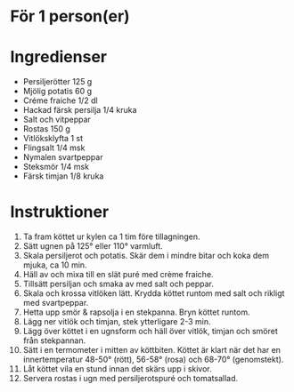 # För 1 person(er)
# Ingredienser
- Persiljerötter 125 g
- Mjölig potatis 60 g
- Créme fraiche 1/2 dl
- Hackad färsk persilja 1/4 kruka
- Salt och vitpeppar
- Rostas 150 g
- Vitlöksklyfta 1 st
- Flingsalt 1/4 msk
- Nymalen svartpeppar
- Steksmör 1/4 msk
- Färsk timjan 1/8 kruka
# Instruktioner
1. Ta fram köttet ur kylen ca 1 tim före tillagningen.
2. Sätt ugnen på 125° eller 110° varmluft.
3. Skala persiljerot och potatis. Skär dem i mindre bitar och koka dem mjuka, ca 10 min.
4. Häll av och mixa till en slät puré med crème fraiche.
5. Tillsätt persiljan och smaka av med salt och peppar.
6. Skala och krossa vitlöken lätt. Krydda köttet runtom med salt och rikligt med svartpeppar.
7. Hetta upp smör & rapsolja i en stekpanna. Bryn köttet runtom.
8. Lägg ner vitlök och timjan, stek ytterligare 2-3 min.
9. Lägg över köttet i en ugnsform och häll över vitlök, timjan och smöret från stekpannan.
10. Sätt i en termometer i mitten av köttbiten. Köttet är klart när det har en innertemperatur 48-50° (rött), 56-58° (rosa) och 68-70° (genomstekt).
11. Låt köttet vila en stund innan det skärs upp i skivor.
12. Servera rostas i ugn med persiljerotspuré och tomatsallad.